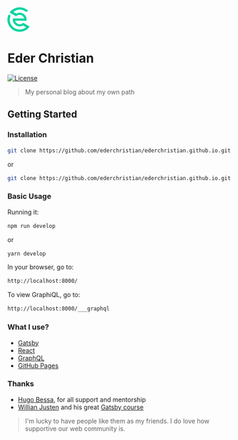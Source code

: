 <img src="docs/assets/svg/logo-eder-christian.svg" alt="Logo Eder Christian" width="50">

# Eder Christian

[![License](https://img.shields.io/github/license/ederchristian/ederchristian.github.io?color=%2300d59f)](https://github.com/ederchristian/ederchristian.github.io/blob/main/LICENSE)

> My personal blog about my own path

## Getting Started

### Installation

```sh
git clone https://github.com/ederchristian/ederchristian.github.io.git && cd ederchristian.github.io && npm install
```
or

```sh
git clone https://github.com/ederchristian/ederchristian.github.io.git && cd ederchristian.github.io && yarn
```

### Basic Usage

Running it:

```sh
npm run develop
```

or

```sh
yarn develop
```

In your browser, go to:

```sh
http://localhost:8000/
```

To view GraphiQL, go to:

```sh
http://localhost:8000/___graphql
```

### What I use?

- [Gatsby](https://www.gatsbyjs.org)
- [React](https://reactjs.org)
- [GraphQL](https://graphql.org)
- [GitHub Pages](https://pages.github.com/)

### Thanks

- [Hugo Bessa](https://github.com/hugobdev), for all support and mentorship
- [Willian Justen](https://github.com/willianjusten/) and his great [Gatsby course](https://www.udemy.com/course/gatsby-crie-um-site-pwa-com-react-graphql-e-netlify-cms/)

> I'm lucky to have people like them as my friends. I do love how supportive our web community is.
